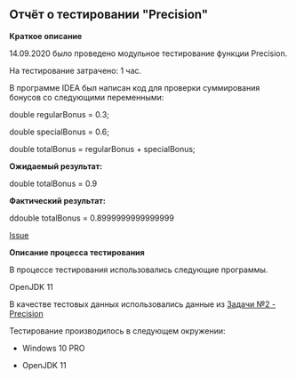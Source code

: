 ## Отчёт о тестировании "Precision"

**Краткое описание** 

14.09.2020 было проведено модульное тестирование функции Precision.

На тестирование затрачено: 1 час.

В программе IDEA был написан код для проверки суммирования бонусов со следующими переменными:

double regularBonus = 0.3;

double specialBonus = 0.6;

double totalBonus = regularBonus + specialBonus;

**Ожидаемый результат:**

double totalBonus = 0.9

**Фактический результат:**

ddouble totalBonus = 0.8999999999999999

[Issue](https://github.com/AndreyShitikoff/Precision/issues/1)

**Описание процесса тестирования**

В процессе тестирования использовались следующие программы.

OpenJDK 11

В качестве тестовых данных использовались данные из [Задачи №2 - Precision](https://github.com/netology-code/javaqa-homeworks/tree/master/programming)

Тестирование производилось в следующем окружении:

* Windows 10 PRO

* OpenJDK 11